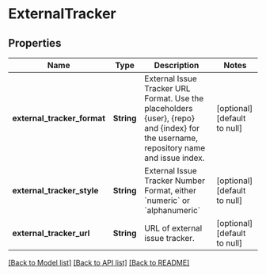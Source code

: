 # ExternalTracker

## Properties
Name | Type | Description | Notes
------------ | ------------- | ------------- | -------------
**external_tracker_format** | **String** | External Issue Tracker URL Format. Use the placeholders {user}, {repo} and {index} for the username, repository name and issue index. | [optional] [default to null]
**external_tracker_style** | **String** | External Issue Tracker Number Format, either &#x60;numeric&#x60; or &#x60;alphanumeric&#x60; | [optional] [default to null]
**external_tracker_url** | **String** | URL of external issue tracker. | [optional] [default to null]

[[Back to Model list]](../README.md#documentation-for-models) [[Back to API list]](../README.md#documentation-for-api-endpoints) [[Back to README]](../README.md)


